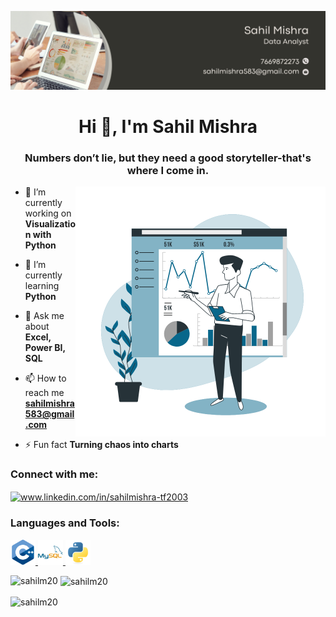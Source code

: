 ![logo](https://github.com/sahilm20/sahilm20/blob/main/Sahil%20Mishra%20(2).png)
<h1 align="center">Hi 👋, I'm Sahil Mishra</h1>
<h3 align="center">Numbers don’t lie, but they need a good storyteller-that's where I come in.</h3>
<img align="right" alt="coding" width="400" src=https://github.com/sahilm20/sahilm20/blob/main/Picture2%20github.gif>



- 🔭 I’m currently working on **Visualization with Python**

- 🌱 I’m currently learning **Python**

- 💬 Ask me about **Excel, Power BI, SQL**

- 📫 How to reach me **sahilmishra583@gmail.com**

- ⚡ Fun fact **Turning chaos into charts**

<h3 align="left">Connect with me:</h3>
<p align="left">
<a href="www.linkedin.com/in/sahilmishra-tf2003" target="blank"><img align="center" src="https://raw.githubusercontent.com/rahuldkjain/github-profile-readme-generator/master/src/images/icons/Social/linked-in-alt.svg" alt="www.linkedin.com/in/sahilmishra-tf2003" height="30" width="40" /></a>
</p>

<h3 align="left">Languages and Tools:</h3>
<p align="left"> <a href="https://www.w3schools.com/cpp/" target="_blank" rel="noreferrer"> <img src="https://raw.githubusercontent.com/devicons/devicon/master/icons/cplusplus/cplusplus-original.svg" alt="cplusplus" width="40" height="40"/> </a> <a href="https://www.mysql.com/" target="_blank" rel="noreferrer"> <img src="https://raw.githubusercontent.com/devicons/devicon/master/icons/mysql/mysql-original-wordmark.svg" alt="mysql" width="40" height="40"/> </a> <a href="https://www.python.org" target="_blank" rel="noreferrer"> <img src="https://raw.githubusercontent.com/devicons/devicon/master/icons/python/python-original.svg" alt="python" width="40" height="40"/> </a> </p>

<p><img align="left" src="https://github-readme-stats.vercel.app/api/top-langs?username=sahilm20&show_icons=true&locale=en&layout=compact" alt="sahilm20" /></p>

<p>&nbsp;<img align="center" src="https://github-readme-stats.vercel.app/api?username=sahilm20&show_icons=true&locale=en" alt="sahilm20" /></p>

<p><img align="center" src="https://github-readme-streak-stats.herokuapp.com/?user=sahilm20&" alt="sahilm20" /></p>

